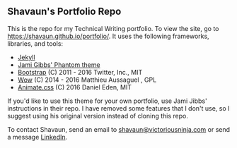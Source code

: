 ## Shavaun's Portfolio Repo

This is the repo for my Technical Writing portfolio. To view the site, go to https://shavaun.github.io/portfolio/. It uses the following frameworks, libraries, and tools:

- [Jekyll](http://jekyllrb.com/)
- [Jami Gibbs' Phantom theme](https://github.com/jamigibbs/phantom) 
- [Bootstrap](http://getbootstrap.com/) (C) 2011 - 2016 Twitter, Inc., MIT
- [Wow](https://github.com/matthieua/WOW) (C) 2014 - 2016 Matthieu Aussaguel , GPL
- [Animate.css](https://github.com/daneden/animate.css) (C) 2016 Daniel Eden, MIT

If you'd like to use this theme for your own portfolio, use Jami Jibbs' instructions in their repo. I have removed some features that I don't use, so I suggest using his original version instead of cloning this repo.

To contact Shavaun, send an email to shavaun@victoriousninja.com or send a message [LinkedIn](https://www.linkedin.com/in/stesareski/).
